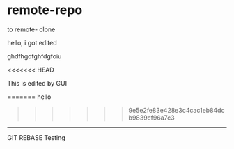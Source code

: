 # remote-repo
to remote- clone

hello, i got edited

ghdfhgdfghfdgfoiu

<<<<<<< HEAD

This is edited by GUI

=======
hello
>>>>>>> 9e5e2fe83e428e3c4cac1eb84dcb9839cf96a7c3

-----------------------
GIT REBASE Testing
